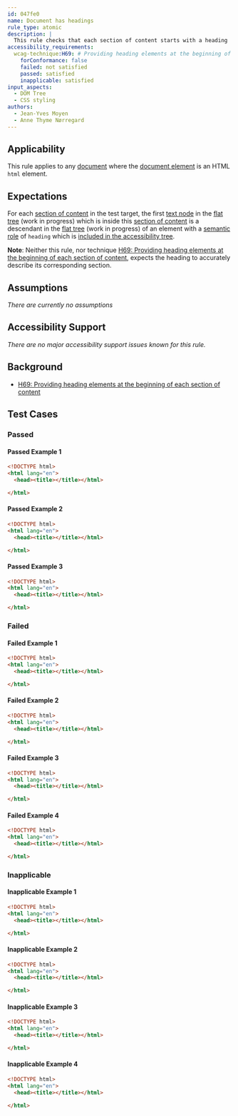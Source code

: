 ```yaml
---
id: 047fe0
name: Document has headings
rule_type: atomic
description: |
  This rule checks that each section of content starts with a heading
accessibility_requirements:
  wcag-technique:H69: # Providing heading elements at the beginning of each section of content
    forConformance: false
    failed: not satisfied
    passed: satisfied
    inapplicable: satisfied
input_aspects:
  - DOM Tree
  - CSS styling
authors:
  - Jean-Yves Moyen
  - Anne Thyme Nørregard
---
```


## Applicability

This rule applies to any [document](#https://dom.spec.whatwg.org/#concept-document) where the [document element](#https://dom.spec.whatwg.org/#document-element) is an HTML `html` element.

## Expectations

For each [section of content](#section-of-content) in the test target, the first [text node](https://dom.spec.whatwg.org/#text) in the [flat tree](https://drafts.csswg.org/css-scoping/#flat-tree) (work in progress) which is inside this [section of content](#section-of-content) is a descendant in the [flat tree](https://drafts.csswg.org/css-scoping/#flat-tree) (work in progress) of an element with a [semantic role](#semantic-role) of `heading` which is [included in the accessibility tree](#included-in-the-accessibility-tree).

**Note**: Neither this rule, nor technique [H69: Providing heading elements at the beginning of each section of content](https://www.w3.org/WAI/WCAG21/Techniques/html/H69), expects the heading to accurately describe its corresponding section.

## Assumptions

_There are currently no assumptions_

## Accessibility Support

_There are no major accessibility support issues known for this rule._

## Background

- [H69: Providing heading elements at the beginning of each section of content](https://www.w3.org/WAI/WCAG21/Techniques/html/H69)

## Test Cases

### Passed

#### Passed Example 1

```html
<!DOCTYPE html>
<html lang="en">
  <head><title></title></html>

</html>
```

#### Passed Example 2

```html
<!DOCTYPE html>
<html lang="en">
  <head><title></title></html>

</html>
```

#### Passed Example 3

```html
<!DOCTYPE html>
<html lang="en">
  <head><title></title></html>

</html>
```

### Failed

#### Failed Example 1

```html
<!DOCTYPE html>
<html lang="en">
  <head><title></title></html>

</html>
```

#### Failed Example 2

```html
<!DOCTYPE html>
<html lang="en">
  <head><title></title></html>

</html>
```

#### Failed Example 3

```html
<!DOCTYPE html>
<html lang="en">
  <head><title></title></html>

</html>
```

#### Failed Example 4

```html
<!DOCTYPE html>
<html lang="en">
  <head><title></title></html>

</html>
```

### Inapplicable

#### Inapplicable Example 1

```html
<!DOCTYPE html>
<html lang="en">
  <head><title></title></html>

</html>
```

#### Inapplicable Example 2

```html
<!DOCTYPE html>
<html lang="en">
  <head><title></title></html>

</html>
```

#### Inapplicable Example 3

```html
<!DOCTYPE html>
<html lang="en">
  <head><title></title></html>

</html>
```

#### Inapplicable Example 4

```html
<!DOCTYPE html>
<html lang="en">
  <head><title></title></html>

</html>
```
